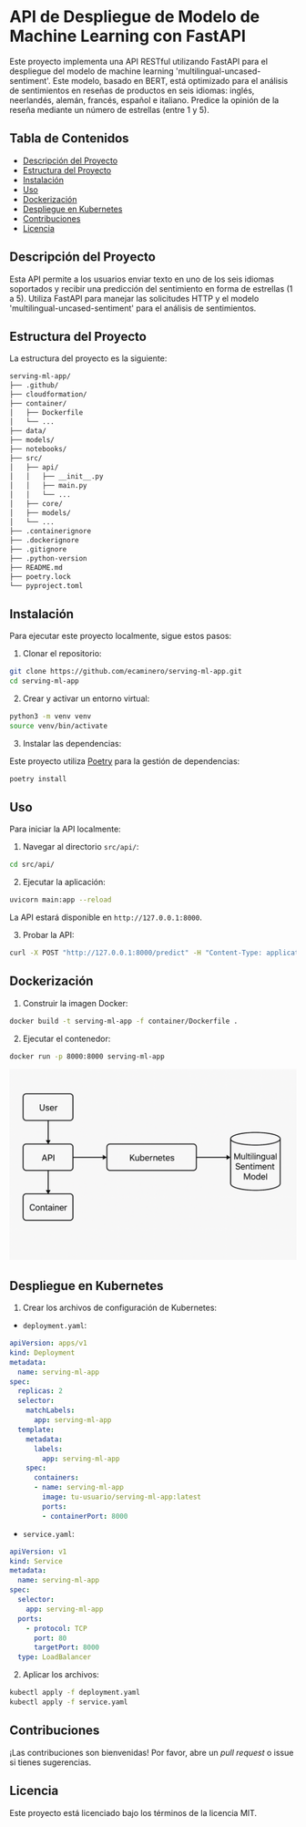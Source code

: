 
# API de Despliegue de Modelo de Machine Learning con FastAPI

Este proyecto implementa una API RESTful utilizando FastAPI para el despliegue del modelo de machine learning 'multilingual-uncased-sentiment'.
Este modelo, basado en BERT, está optimizado para el análisis de sentimientos en reseñas de productos en seis idiomas: inglés, neerlandés, alemán, francés, español e italiano.
Predice la opinión de la reseña mediante un número de estrellas (entre 1 y 5).

## Tabla de Contenidos

- [Descripción del Proyecto](#descripción-del-proyecto)
- [Estructura del Proyecto](#estructura-del-proyecto)
- [Instalación](#instalación)
- [Uso](#uso)
- [Dockerización](#dockerización)
- [Despliegue en Kubernetes](#despliegue-en-kubernetes)
- [Contribuciones](#contribuciones)
- [Licencia](#licencia)

## Descripción del Proyecto

Esta API permite a los usuarios enviar texto en uno de los seis idiomas soportados y recibir una predicción del sentimiento en forma de estrellas (1 a 5).
Utiliza FastAPI para manejar las solicitudes HTTP y el modelo 'multilingual-uncased-sentiment' para el análisis de sentimientos.

## Estructura del Proyecto

La estructura del proyecto es la siguiente:

```
serving-ml-app/
├── .github/
├── cloudformation/
├── container/
│   ├── Dockerfile
│   └── ...
├── data/
├── models/
├── notebooks/
├── src/
│   ├── api/
│   │   ├── __init__.py
│   │   ├── main.py
│   │   └── ...
│   ├── core/
│   ├── models/
│   └── ...
├── .containerignore
├── .dockerignore
├── .gitignore
├── .python-version
├── README.md
├── poetry.lock
└── pyproject.toml
```

## Instalación

Para ejecutar este proyecto localmente, sigue estos pasos:

1. Clonar el repositorio:

```bash
git clone https://github.com/ecaminero/serving-ml-app.git
cd serving-ml-app
```

2. Crear y activar un entorno virtual:

```bash
python3 -m venv venv
source venv/bin/activate
```

3. Instalar las dependencias:

Este proyecto utiliza [Poetry](https://python-poetry.org/) para la gestión de dependencias:

```bash
poetry install
```

## Uso

Para iniciar la API localmente:

1. Navegar al directorio `src/api/`:

```bash
cd src/api/
```

2. Ejecutar la aplicación:

```bash
uvicorn main:app --reload
```

La API estará disponible en `http://127.0.0.1:8000`.

3. Probar la API:

```bash
curl -X POST "http://127.0.0.1:8000/predict" -H "Content-Type: application/json" -d '{"text": "Esta es una excelente reseña de producto."}'
```

## Dockerización

1. Construir la imagen Docker:

```bash
docker build -t serving-ml-app -f container/Dockerfile .
```

2. Ejecutar el contenedor:

```bash
docker run -p 8000:8000 serving-ml-app
```
![Arquitectura de la API](./arquitectura-api.png)
## Despliegue en Kubernetes

1. Crear los archivos de configuración de Kubernetes:

- `deployment.yaml`:

```yaml
apiVersion: apps/v1
kind: Deployment
metadata:
  name: serving-ml-app
spec:
  replicas: 2
  selector:
    matchLabels:
      app: serving-ml-app
  template:
    metadata:
      labels:
        app: serving-ml-app
    spec:
      containers:
      - name: serving-ml-app
        image: tu-usuario/serving-ml-app:latest
        ports:
        - containerPort: 8000
```

- `service.yaml`:

```yaml
apiVersion: v1
kind: Service
metadata:
  name: serving-ml-app
spec:
  selector:
    app: serving-ml-app
  ports:
    - protocol: TCP
      port: 80
      targetPort: 8000
  type: LoadBalancer
```

2. Aplicar los archivos:

```bash
kubectl apply -f deployment.yaml
kubectl apply -f service.yaml
```

## Contribuciones

¡Las contribuciones son bienvenidas! Por favor, abre un *pull request* o issue si tienes sugerencias.

## Licencia

Este proyecto está licenciado bajo los términos de la licencia MIT.
